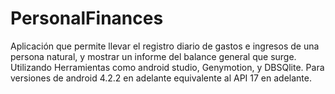 # PersonalFinances
Aplicación que permite llevar el registro diario de gastos e ingresos de una persona natural, y mostrar un informe del balance general que surge. Utilizando Herramientas como android studio, Genymotion, y DBSQlite. Para versiones de android 4.2.2 en adelante equivalente al API 17 en adelante.

